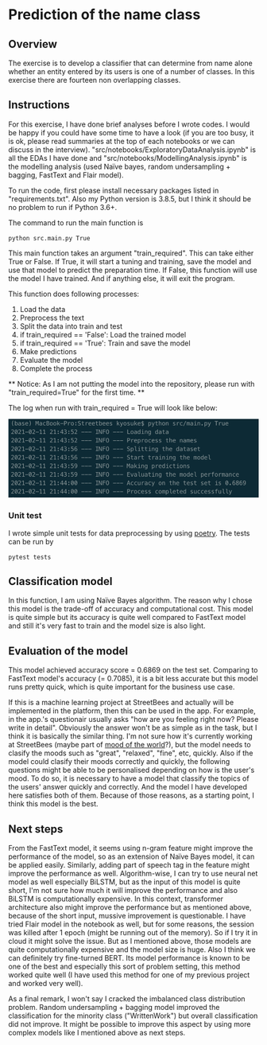 # Prediction of the name class

## Overview
The exercise is to develop a classifier that can determine from name alone whether an entity entered by its users is one of a number of classes. In this exercise there are fourteen non overlapping classes.

## Instructions
For this exercise, I have done brief analyses before I wrote codes. I would be happy if you could have some time to have a look (if you are too busy, it is ok, please read summaries at the top of each notebooks or we can discuss in the interview). "src/notebooks/ExploratoryDataAnalysis.ipynb" is all the EDAs I have done and "src/notebooks/ModellingAnalysis.ipynb" is the modelling analysis (used Naïve bayes, random undersampling + bagging, FastText and Flair model).

To run the code, first please install necessary packages listed in "requirements.txt". Also my Python version is 3.8.5, but I think it should be no problem to run if Python 3.6+.

The command to run the main function is 
```
python src.main.py True
```

This main function takes an argument "train_required". This can take either True or False. If True, it will start a tuning and training, save the model and use that model to predict the preparation time. If False, this function will use the model I have trained. And if anything else, it will exit the program.

This function does following processes:
1. Load the data
2. Preprocess the text
3. Split the data into train and test
4. if train_required == 'False':
    Load the trained model
4. if train_required == 'True':
    Train and save the model
5. Make predictions
6. Evaluate the model
7. Complete the process

** Notice: As I am not putting the model into the repository, please run with "train_required=True" for the first time. **

The log when run with train_required = True will look like below:

![log](./resources/images/log-example.png)

### Unit test
I wrote simple unit tests for data preprocessing by using [poetry](https://python-poetry.org/). The tests can be run by
```
pytest tests
```

## Classification model
In this function, I am using Naïve Bayes algorithm. The reason why I chose this model is the trade-off of accuracy and computational cost. This model is quite simple but its accuracy is quite well compared to FastText model and still it's very fast to train and the model size is also light.

## Evaluation of the model
This model achieved accuracy score = 0.6869 on the test set. Comparing to FastText model's accuracy (= 0.7085), it is a bit less accurate but this model runs pretty quick, which is quite important for the business use case.

If this is a machine learning project at StreetBees and actually will be implemented in the platform, then this can be used in the app. For example, in the app.'s questionair usually asks "how are you feeling right now? Please write in detail". Obviously the answer won't be as simple as in the task, but I think it is basically the similar thing. I'm not sure how it's currently working at StreetBees (maybe part of [mood of the world](https://moodoftheworld.streetbees.com/)?), but the model needs to clasify the moods such as "great", "relaxed", "fine", etc, quickly. Also if the model could clasify their moods correctly and quickly, the following questions might be able to be personalised depending on how is the user's mood. To do so, it is necessary to have a model that classify the topics of the users' answer quickly and correctly. And the model I have developed here satisfies both of them. Because of those reasons, as a starting point, I think this model is the best.

## Next steps
From the FastText model, it seems using n-gram feature might improve the performance of the model, so as an extension of Naïve Bayes model, it can be applied easily. Similarly, adding part of speech tag in the feature might improve the performance as well. Algorithm-wise, I can try to use neural net model as well especially BiLSTM, but as the input of this model is quite short, I'm not sure how much it will improve the performance and also BiLSTM is computationally expensive. In this context, transformer architecture also might improve the performance but as mentioned above, because of the short input, mussive improvement is questionable. I have tried Flair model in the notebook as well, but for some reasons, the session was killed after 1 epoch (might be running out of the memory). So if I try it in cloud it might solve the issue. But as I mentioned above, those models are quite computationally expensive and the model size is huge. Also I think we can definitely try fine-turned BERT. Its model performance is known to be one of the best and especially this sort of problem setting, this method worked quite well (I have used this method for one of my previous project and worked very well).

As a final remark, I won't say I cracked the imbalanced class distribution problem. Random undersampling + bagging model improved the classification for the minority class ("WrittenWork") but overall classification did not improve. It might be possible to improve this aspect by using more complex models like I mentioned above as next steps.